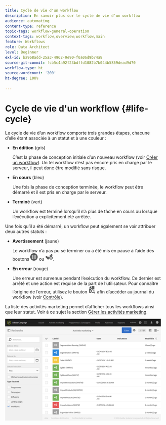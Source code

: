 ```yaml
---
title: Cycle de vie d'un workflow
description: En savoir plus sur le cycle de vie d’un workflow
audience: automating
content-type: reference
topic-tags: workflow-general-operation
context-tags: workflow,overview;workflow,main
feature: Workflows
role: Data Architect
level: Beginner
exl-id: ba968add-25a3-4962-9e90-f0a06d9b74a8
source-git-commit: fcb5c4a92f23bdffd1082b7b044b5859dead9d70
workflow-type: ht
source-wordcount: '200'
ht-degree: 100%

---
```


# Cycle de vie d&#39;un workflow {#life-cycle}

Le cycle de vie d’un workflow comporte trois grandes étapes, chacune d’elle étant associée à un statut et à une couleur :

* **En édition** (gris)

  C’est la phase de conception initiale d’un nouveau workflow (voir [Créer un workflow](../../automating/using/building-a-workflow.md#creating-a-workflow)). Un tel workflow n’est pas encore pris en charge par le serveur, il peut donc être modifié sans risque.

* **En cours** (bleu)

  Une fois la phase de conception terminée, le workflow peut être démarré et il est pris en charge par le serveur.

* **Terminé** (vert)

  Un workflow est terminé lorsqu’il n’a plus de tâche en cours ou lorsque l’exécution a explicitement été arrêtée.

Une fois qu’il a été démarré, un workflow peut également se voir attribuer deux autres statuts :

* **Avertissement** (jaune)

  Le workflow n’a pas pu se terminer ou a été mis en pause à l’aide des boutons ![](assets/pause_darkgrey-24px.png) ou ![](assets/check_pause_darkgrey-24px.png).

* **En erreur** (rouge)

  Une erreur est survenue pendant l’exécution du workflow. Ce dernier est arrêté et une action est requise de la part de l’utilisateur. Pour connaître l’origine de l’erreur, utilisez le bouton ![](assets/printpreview_darkgrey-24px.png) afin d’accéder au journal du workflow (voir [Contrôle](../../automating/using/monitoring-workflow-execution.md)).

La liste des activités marketing permet d’afficher tous les workflows ainsi que leur statut. Voir à ce sujet la section [Gérer les activités marketing](../../start/using/marketing-activities.md#about-marketing-activities).

![](assets/wkf_execution_3.png)
